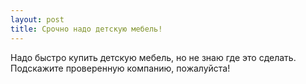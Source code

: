 ```yaml
---
layout: post 
title: Срочно надо детскую мебель! 
--- 
```

Надо быстро купить детскую мебель, но не знаю где это сделать. Подскажите проверенную компанию, пожалуйста!